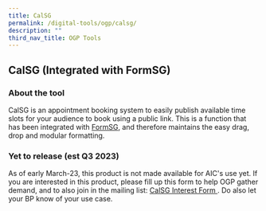 ```yaml
---
title: CalSG
permalink: /digital-tools/ogp/calsg/
description: ""
third_nav_title: OGP Tools
---
```


## CalSG (Integrated with FormSG)
### About the tool 
CalSG is an appointment booking system to easily publish available time slots for your audience to book using a public link. This is a function that has been integrated with [FormSG](https://www.transformationoffice.aic.sg/digital-tools/ogp-tools/FormSGsgID/), and therefore maintains the easy drag, drop and modular formatting. 

### Yet to release (est Q3 2023)
As of early March-23, this product is not made available for AIC's use yet. If you are interested in this product, please fill up this form to help OGP gather demand, and to also join in the mailing list: [CalSG Interest Form ](https://go.gov.sg/calsg-interest). Do also let your BP know of your use case.